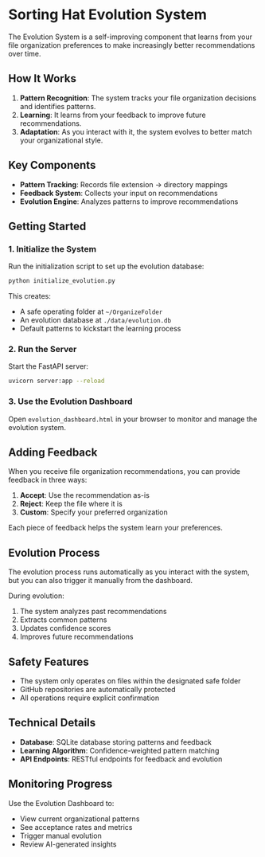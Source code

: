 # Sorting Hat Evolution System

The Evolution System is a self-improving component that learns from your file organization preferences to make increasingly better recommendations over time.

## How It Works

1. **Pattern Recognition**: The system tracks your file organization decisions and identifies patterns.
2. **Learning**: It learns from your feedback to improve future recommendations.
3. **Adaptation**: As you interact with it, the system evolves to better match your organizational style.

## Key Components

- **Pattern Tracking**: Records file extension -> directory mappings
- **Feedback System**: Collects your input on recommendations
- **Evolution Engine**: Analyzes patterns to improve recommendations

## Getting Started

### 1. Initialize the System

Run the initialization script to set up the evolution database:

```bash
python initialize_evolution.py
```

This creates:
- A safe operating folder at `~/OrganizeFolder`
- An evolution database at `./data/evolution.db`
- Default patterns to kickstart the learning process

### 2. Run the Server

Start the FastAPI server:

```bash
uvicorn server:app --reload
```

### 3. Use the Evolution Dashboard

Open `evolution_dashboard.html` in your browser to monitor and manage the evolution system.

## Adding Feedback

When you receive file organization recommendations, you can provide feedback in three ways:

1. **Accept**: Use the recommendation as-is
2. **Reject**: Keep the file where it is
3. **Custom**: Specify your preferred organization

Each piece of feedback helps the system learn your preferences.

## Evolution Process

The evolution process runs automatically as you interact with the system, but you can also trigger it manually from the dashboard.

During evolution:
1. The system analyzes past recommendations
2. Extracts common patterns
3. Updates confidence scores
4. Improves future recommendations

## Safety Features

- The system only operates on files within the designated safe folder
- GitHub repositories are automatically protected
- All operations require explicit confirmation

## Technical Details

- **Database**: SQLite database storing patterns and feedback
- **Learning Algorithm**: Confidence-weighted pattern matching
- **API Endpoints**: RESTful endpoints for feedback and evolution

## Monitoring Progress

Use the Evolution Dashboard to:
- View current organizational patterns
- See acceptance rates and metrics
- Trigger manual evolution
- Review AI-generated insights
